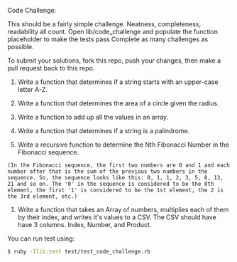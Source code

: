 

Code Challenge:

This should be a fairly simple challenge. Neatness, completeness, readability all count.
    Open lib/code_challenge and populate the function placeholder to make the tests pass
    Complete as many challenges as possible.

  To submit your solutions, fork this repo, push your changes, then make a pull request back to this repo.


  1. Write a function that determines if a string starts with an upper-case letter A-Z.

  2. Write a function that determines the area of a circle given the radius.

  3. Write a function to add up all the values in an array.

  4. Write a function that determines if a string is a palindrome.

  5. Write a recursive function to determine the Nth Fibonacci Number in the Fibonacci sequence.

    (In the Fibonacci sequence, the first two numbers are 0 and 1 and each number after that is the sum of the previous two numbers in the sequence. So, the sequence looks like this: 0, 1, 1, 2, 3, 5, 8, 13, 21 and so on. The '0' in the sequence is considered to be the 0th element, the first '1' is considered to be the 1st element, the 2 is the 3rd element, etc.)

  1. Write a function that takes an Array of numbers, multiplies each of them by their index, and writes it's values to a CSV. The CSV should have have 3 columns. Index, Number, and Product.


You can run test using:

```bash
$ ruby -Ilib:test test/test_code_challenge.rb
```



